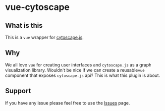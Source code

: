 # vue-cytoscape

## What is this

This is a `vue` wrapper for [cytoscape.js](http://js.cytoscape.org).

## Why

We all love `vue` for creating user interfaces and `cytoscape.js` as a graph visualization library. Wouldn't be nice if we can create a reusable`vue` component that exposes `cytoscape.js` api? This is what this plugin is about.

## Support

If you have any issue please feel free to use the [Issues](https://github.com/rcarcasses/vue-cytoscape/issues) page.
